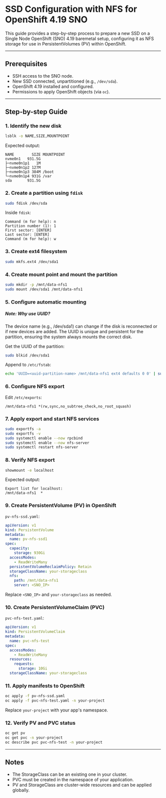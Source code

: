 # SSD Configuration with NFS for OpenShift 4.19 SNO

This guide provides a step-by-step process to prepare a new SSD on a Single Node OpenShift (SNO) 4.19 baremetal setup, configuring it as NFS storage for use in PersistentVolumes (PV) within OpenShift.

---

## Prerequisites

- SSH access to the SNO node.
- New SSD connected, unpartitioned (e.g., `/dev/sda`).
- OpenShift 4.19 installed and configured.
- Permissions to apply OpenShift objects (via `oc`).

---

## Step-by-step Guide

### 1. Identify the new disk

```bash
lsblk -o NAME,SIZE,MOUNTPOINT
```

Expected output:

```text
NAME        SIZE MOUNTPOINT
nvme0n1   931.5G 
├─nvme0n1p1   1M 
├─nvme0n1p2 127M 
├─nvme0n1p3 384M /boot
└─nvme0n1p4 931G /var
sda       931.5G 
```

### 2. Create a partition using `fdisk`

```bash
sudo fdisk /dev/sda
```

Inside `fdisk`:

```
Command (m for help): n
Partition number (1): 1
First sector: [ENTER]
Last sector: [ENTER]
Command (m for help): w
```

### 3. Create ext4 filesystem

```bash
sudo mkfs.ext4 /dev/sda1
```

### 4. Create mount point and mount the partition

```bash
sudo mkdir -p /mnt/data-nfs1
sudo mount /dev/sda1 /mnt/data-nfs1
```

### 5. Configure automatic mounting

##### Note: Why use UUID?
The device name (e.g., /dev/sda1) can change if the disk is reconnected or if new devices are added. The UUID is unique and persistent for the partition, ensuring the system always mounts the correct disk.

Get the UUID of the partition:

```bash
sudo blkid /dev/sda1
```

Append to `/etc/fstab`:

```bash
echo 'UUID=<uuid-partition-name> /mnt/data-nfs1 ext4 defaults 0 0' | sudo tee -a /etc/fstab

```

### 6. Configure NFS export

Edit `/etc/exports`:

```
/mnt/data-nfs1 *(rw,sync,no_subtree_check,no_root_squash)
```

### 7. Apply export and start NFS services

```bash
sudo exportfs -a
sudo exportfs -v
sudo systemctl enable --now rpcbind
sudo systemctl enable --now nfs-server
sudo systemctl restart nfs-server
```

### 8. Verify NFS export

```bash
showmount -e localhost
```

Expected output:

```text
Export list for localhost:
/mnt/data-nfs1  *
```

### 9. Create PersistentVolume (PV) in OpenShift

`pv-nfs-ssd.yaml`:

```yaml
apiVersion: v1
kind: PersistentVolume
metadata:
  name: pv-nfs-ssd1
spec:
  capacity:
    storage: 930Gi
  accessModes:
    - ReadWriteMany
  persistentVolumeReclaimPolicy: Retain
  storageClassName: your-storageclass
  nfs:
    path: /mnt/data-nfs1
    server: <SNO_IP>
```

Replace `<SNO_IP>` and `your-storageclass` as needed.

### 10. Create PersistentVolumeClaim (PVC)

`pvc-nfs-test.yaml`:

```yaml
apiVersion: v1
kind: PersistentVolumeClaim
metadata:
  name: pvc-nfs-test
spec:
  accessModes:
    - ReadWriteMany
  resources:
    requests:
      storage: 10Gi
  storageClassName: your-storageclass
```

### 11. Apply manifests to OpenShift

```bash
oc apply -f pv-nfs-ssd.yaml
oc apply -f pvc-nfs-test.yaml -n your-project
```

Replace `your-project` with your app's namespace.

### 12. Verify PV and PVC status

```bash
oc get pv
oc get pvc -n your-project
oc describe pvc pvc-nfs-test -n your-project
```

---

## Notes

- The StorageClass can be an existing one in your cluster.
- PVC must be created in the namespace of your application.
- PV and StorageClass are cluster-wide resources and can be applied globally.